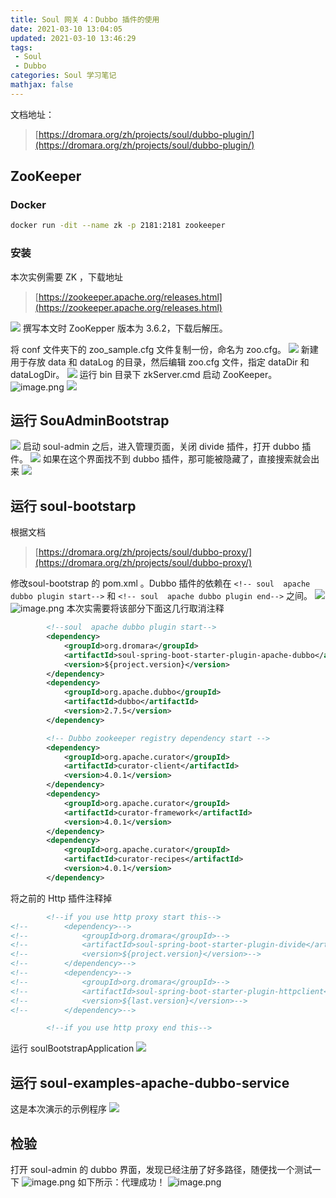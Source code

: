 ```yaml
---
title: Soul 网关 4：Dubbo 插件的使用
date: 2021-03-10 13:04:05
updated: 2021-03-10 13:46:29
tags: 
 - Soul
 - Dubbo
categories: Soul 学习笔记
mathjax: false
---
```


文档地址：
> [https://dromara.org/zh/projects/soul/dubbo-plugin/](https://dromara.org/zh/projects/soul/dubbo-plugin/)

## ZooKeeper

### Docker

```bash
docker run -dit --name zk -p 2181:2181 zookeeper
```

### 安装

本次实例需要 ZK ，下载地址
> [https://zookeeper.apache.org/releases.html](https://zookeeper.apache.org/releases.html)

![](https://ced-md-picture.oss-cn-beijing.aliyuncs.com/img/20210310130616.png)
撰写本文时 ZooKepper 版本为 3.6.2，下载后解压。

将 conf 文件夹下的 zoo_sample.cfg 文件复制一份，命名为 zoo.cfg。
![](https://ced-md-picture.oss-cn-beijing.aliyuncs.com/img/20210310130636.png)
新建用于存放 data 和 dataLog 的目录，然后编辑 zoo.cfg 文件，指定 dataDir 和 dataLogDir。
![](https://ced-md-picture.oss-cn-beijing.aliyuncs.com/img/20210310130652.png)
运行 bin 目录下 zkServer.cmd 启动 ZooKeeper。
![image.png](https://ced-md-picture.oss-cn-beijing.aliyuncs.com/img/20210310130717.png)
![](https://ced-md-picture.oss-cn-beijing.aliyuncs.com/img/20210310130729.png)

## 运行 SouAdminBootstrap
![](https://ced-md-picture.oss-cn-beijing.aliyuncs.com/img/20210310130742.png)
启动 soul-admin 之后，进入管理页面，关闭 divide 插件，打开 dubbo 插件。
![](https://ced-md-picture.oss-cn-beijing.aliyuncs.com/img/20210310130801.png)
如果在这个界面找不到 dubbo 插件，那可能被隐藏了，直接搜索就会出来
![](https://ced-md-picture.oss-cn-beijing.aliyuncs.com/img/20210310130814.png)

## 运行 soul-bootstarp
根据文档
> [https://dromara.org/zh/projects/soul/dubbo-proxy/](https://dromara.org/zh/projects/soul/dubbo-proxy/)

修改soul-bootstrap 的 pom.xml 。Dubbo 插件的依赖在 `<!-- soul  apache dubbo plugin start-->` 和 `<!-- soul  apache dubbo plugin end-->` 之间。
![](https://ced-md-picture.oss-cn-beijing.aliyuncs.com/img/20210310130845.png)
![image.png](https://ced-md-picture.oss-cn-beijing.aliyuncs.com/img/20210310130858.png)
本次实需要将该部分下面这几行取消注释

```xml
        <!--soul  apache dubbo plugin start-->
        <dependency>
            <groupId>org.dromara</groupId>
            <artifactId>soul-spring-boot-starter-plugin-apache-dubbo</artifactId>
            <version>${project.version}</version>
        </dependency>
        <dependency>
            <groupId>org.apache.dubbo</groupId>
            <artifactId>dubbo</artifactId>
            <version>2.7.5</version>
        </dependency>
```
```xml
        <!-- Dubbo zookeeper registry dependency start -->
        <dependency>
            <groupId>org.apache.curator</groupId>
            <artifactId>curator-client</artifactId>
            <version>4.0.1</version>
        </dependency>
        <dependency>
            <groupId>org.apache.curator</groupId>
            <artifactId>curator-framework</artifactId>
            <version>4.0.1</version>
        </dependency>
        <dependency>
            <groupId>org.apache.curator</groupId>
            <artifactId>curator-recipes</artifactId>
            <version>4.0.1</version>
        </dependency>
```
将之前的 Http 插件注释掉
```xml
        <!--if you use http proxy start this-->
<!--        <dependency>-->
<!--            <groupId>org.dromara</groupId>-->
<!--            <artifactId>soul-spring-boot-starter-plugin-divide</artifactId>-->
<!--            <version>${project.version}</version>-->
<!--        </dependency>-->
<!--        <dependency>-->
<!--            <groupId>org.dromara</groupId>-->
<!--            <artifactId>soul-spring-boot-starter-plugin-httpclient</artifactId>-->
<!--            <version>${last.version}</version>-->
<!--        </dependency>-->

        <!--if you use http proxy end this-->
```
运行 soulBootstrapApplication
![](https://ced-md-picture.oss-cn-beijing.aliyuncs.com/img/20210310130919.png)

## 运行 soul-examples-apache-dubbo-service
这是本次演示的示例程序
![](https://ced-md-picture.oss-cn-beijing.aliyuncs.com/img/20210310130932.png)

## 检验
打开 soul-admin 的 dubbo 界面，发现已经注册了好多路径，随便找一个测试一下
![image.png](https://ced-md-picture.oss-cn-beijing.aliyuncs.com/img/20210310130946.png)
如下所示：代理成功！
![image.png](https://ced-md-picture.oss-cn-beijing.aliyuncs.com/img/20210310130957.png)